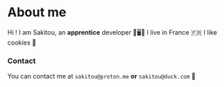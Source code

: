 # About me

Hi ! I am Sakitou, an **apprentice** developer 🐍🖥️💾
I live in France 🇫🇷
I like cookies 🍪
### Contact
You can contact me at `sakitou@proton.me` **or** `sakitou@duck.com` 🦆
